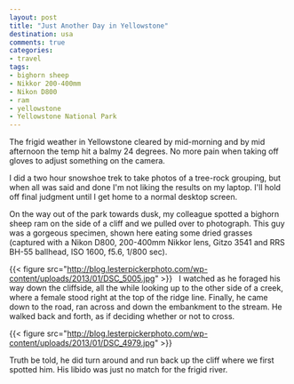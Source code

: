 ```yaml
---
layout: post
title: "Just Another Day in Yellowstone"
destination: usa
comments: true
categories:
- travel
tags:
- bighorn sheep
- Nikkor 200-400mm
- Nikon D800
- ram
- yellowstone
- Yellowstone National Park
---
```

The frigid weather in Yellowstone cleared by mid-morning and by mid afternoon the temp hit a balmy 24 degrees. No more pain when taking off gloves to adjust something on the camera.

I did a two hour snowshoe trek to take photos of a tree-rock grouping, but when all was said and done I'm not liking the results on my laptop. I'll hold off final judgment until I get home to a normal desktop screen.

On the way out of the park towards dusk, my colleague spotted a bighorn sheep ram on the side of a cliff and we pulled over to photograph. This guy was a gorgeous specimen, shown here eating some dried grasses (captured with a Nikon D800, 200-400mm Nikkor lens, Gitzo 3541 and RRS BH-55 ballhead, ISO 1600, f5.6, 1/800 sec).

{{< figure src="http://blog.lesterpickerphoto.com/wp-content/uploads/2013/01/DSC_5005.jpg" >}}
 
I watched as he foraged his way down the cliffside, all the while looking up to the other side of a creek, where a female stood right at the top of the ridge line. Finally, he came down to the road, ran across and down the embankment to the stream. He walked back and forth, as if deciding whether or not to cross.

{{< figure src="http://blog.lesterpickerphoto.com/wp-content/uploads/2013/01/DSC_4979.jpg" >}}

Truth be told, he did turn around and run back up the cliff where we first spotted him. His libido was just no match for the frigid river.